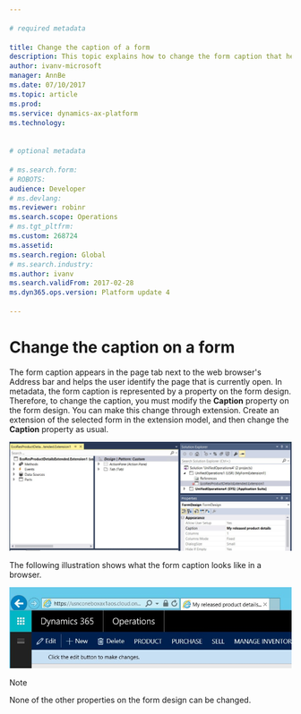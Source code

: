 ```yaml
---

# required metadata

title: Change the caption of a form
description: This topic explains how to change the form caption that helps the user identify the current page in a web browser.
author: ivanv-microsoft
manager: AnnBe
ms.date: 07/10/2017
ms.topic: article
ms.prod: 
ms.service: dynamics-ax-platform
ms.technology: 


# optional metadata

# ms.search.form: 
# ROBOTS: 
audience: Developer
# ms.devlang: 
ms.reviewer: robinr
ms.search.scope: Operations
# ms.tgt_pltfrm: 
ms.custom: 268724
ms.assetid: 
ms.search.region: Global
# ms.search.industry: 
ms.author: ivanv
ms.search.validFrom: 2017-02-28
ms.dyn365.ops.version: Platform update 4

---
```


# Change the caption on a form

The form caption appears in the page tab next to the web browser's Address bar and helps the user identify the page that is currently open. In metadata, the form caption is represented by a property on the form design. Therefore, to change the caption, you must modify the **Caption** property on the form design. You can make this change through extension. Create an extension of the selected form in the extension model, and then change the **Caption** property as usual.

![Modify the Caption property](media/ChangeCaption01.jpg)

The following illustration shows what the form caption looks like in a browser.

![Form caption in a browser](media/ChangeCaption02.jpg)

> [!NOTE]
> None of the other properties on the form design can be changed.
